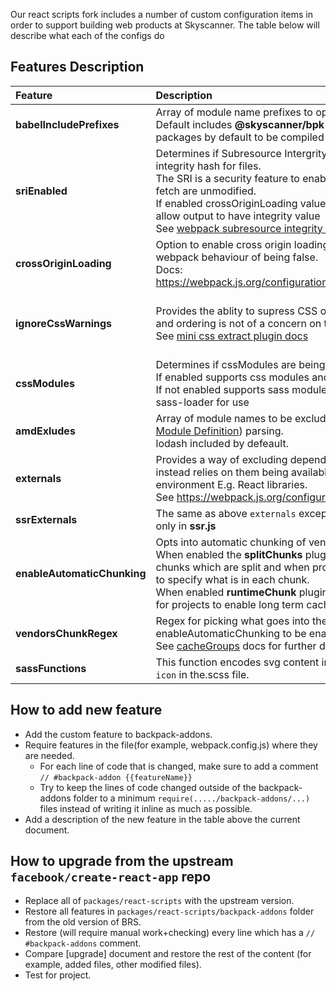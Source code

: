 Our react scripts fork includes a number of custom configuration items in order to support building web products at Skyscanner. The table below will describe what each of the configs do

## Features Description

| Feature | Description | Default Value |
|:---|:--|:---|
| **babelIncludePrefixes** | Array of module name prefixes to opt into babel compilation. <br> Default includes **@skyscanner/bpk-, bpk- and saddlebag-** packages by default to be compiled | **[@skyscanner/bpk-, bpk- and saddlebag-]** |
| **sriEnabled** | Determines if Subresource Intergrity is used during build to add an integrity hash for files. <br> The SRI is a security feature to enable browsers to verify the files they fetch are unmodified. <br> If enabled crossOriginLoading value is overriden with anonymous to allow output to have integrity value <br> See [webpack subresource integrity docs](https://github.com/waysact/webpack-subresource-integrity/blob/master/README.md) | **false** (this is currently the default in the future security may want to make it true by default but pending them still trying things about) |
| **crossOriginLoading** | Option to enable cross origin loading of chunks to modify the default webpack behaviour of being false. <br> Docs: https://webpack.js.org/configuration/output/#outputcrossoriginloading | **false** |
| **ignoreCssWarnings** | Provides the ablity to supress CSS ordering warnings when its safe and ordering is not of a concern on the output <br> See [mini css extract plugin docs](https://github.com/webpack-contrib/mini-css-extract-plugin#remove-order-warnings) | **false** - by default we should care about order as it can sometimes have an output impact |
| **cssModules** | Determines if cssModules are being used. <br> If enabled supports css modules and configures css-loader for use <br> If not enabled supports sass modules in the project and configures sass-loader for use | **true** |
| **amdExludes** | Array of module names to be excluded from AMD ([Asynchronous Module Definition](https://webpack.js.org/api/module-methods/#amd)) parsing.<br> lodash included by defeault. | **['lodash']** |
| **externals** | Provides a way of excluding dependencies from the bundles and instead relies on them being available at runtime on the clients environment E.g. React libraries.<br> See https://webpack.js.org/configuration/externals/ | **{}** |
| **ssrExternals** | The same as above `externals` except used for server side rendering only in **ssr.js** | **{}** |
| **enableAutomaticChunking** | Opts into automatic chunking of vender, common and app code.<br> When enabled the **splitChunks** plugin creates vender and common chunks which are split and when provided uses the `venderChunkRegex` to specify what is in each chunk.<br> When enabled **runtimeChunk** plugin creates a separate runtime chunk for projects to enable long term caching. | **false** |
| **vendorsChunkRegex** | Regex for picking what goes into the vendors chunk. Requires enableAutomaticChunking to be enabled.<br> See [cacheGroups](https://webpack.js.org/plugins/split-chunks-plugin/#splitchunkscachegroups) docs for further details. |  |
| **sassFunctions** | This function encodes svg content into `base64` when there is a `bpk-icon` in the.scss file. |  |

## How to add new feature

- Add the custom feature to backpack-addons.
- Require features in the file(for example, webpack.config.js) where they are needed.
  - For each line of code that is changed, make sure to add a comment `// #backpack-addon {{featureName}}`
  - Try to keep the lines of code changed outside of the backpack-addons folder to a minimum
`require(...../backpack-addons/...)` files instead of writing it inline as much as possible.
- Add a description of the new feature in the table above the current document.

## How to upgrade from the upstream `facebook/create-react-app` repo

- Replace all of `packages/react-scripts` with the upstream version.
- Restore all features in `packages/react-scripts/backpack-addons` folder from the old version of BRS.
- Restore (will require manual work+checking) every line which has a `// #backpack-addons` comment.
- Compare [upgrade] document and restore the rest of the content (for example, added files, other modified files).
- Test for project.
